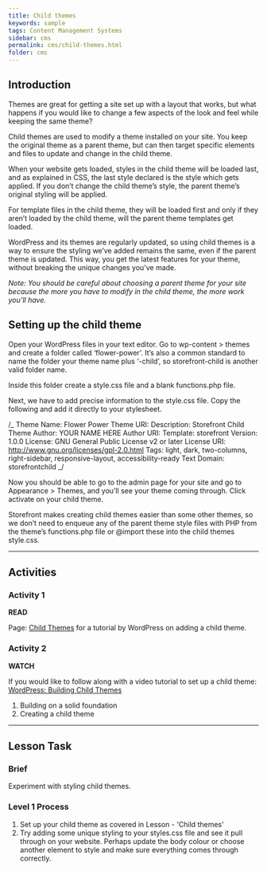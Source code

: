 ```yaml
---
title: Child themes
keywords: sample
tags: Content Management Systems
sidebar: cms
permalink: cms/child-themes.html
folder: cms
---
```


## Introduction

Themes are great for getting a site set up with a layout that works, but what happens if you would like to change a few aspects of the look and feel while keeping the same theme?

Child themes are used to modify a theme installed on your site. You keep the original theme as a parent theme, but can then target specific elements and files to update and change in the child theme.

When your website gets loaded, styles in the child theme will be loaded last, and as explained in CSS, the last style declared is the style which gets applied. If you don’t change the child theme’s style, the parent theme’s original styling will be applied.

For template files in the child theme, they will be loaded first and only if they aren’t loaded by the child theme, will the parent theme templates get loaded.

WordPress and its themes are regularly updated, so using child themes is a way to ensure the styling we’ve added remains the same, even if the parent theme is updated. This way, you get the latest features for your theme, without breaking the unique changes you’ve made.

_Note: You should be careful about choosing a parent theme for your site because the more you have to modify in the child theme, the more work you’ll have._

## Setting up the child theme

Open your WordPress files in your text editor. Go to wp-content > themes and create a folder called ‘flower-power’. It’s also a common standard to name the folder your theme name plus ‘-child’, so storefront-child is another valid folder name.

Inside this folder create a style.css file and a blank functions.php file.

Next, we have to add precise information to the style.css file. Copy the following and add it directly to your stylesheet.

/_ Theme Name: Flower Power Theme URI: Description: Storefront Child Theme Author: YOUR NAME HERE Author URI: Template: storefront Version: 1.0.0 License: GNU General Public License v2 or later License URI: http://www.gnu.org/licenses/gpl-2.0.html Tags: light, dark, two-columns, right-sidebar, responsive-layout, accessibility-ready Text Domain: storefrontchild _/

Now you should be able to go to the admin page for your site and go to Appearance > Themes, and you’ll see your theme coming through. Click activate on your child theme.

Storefront makes creating child themes easier than some other themes, so we don’t need to enqueue any of the parent theme style files with PHP from the theme’s functions.php file or @import these into the child themes style.css.

<hr>

## Activities

### Activity 1

**READ**

Page: [Child Themes](https://developer.wordpress.org/themes/advanced-topics/child-themes/) for a tutorial by WordPress on adding a child theme.

### Activity 2

**WATCH**

If you would like to follow along with a video tutorial to set up a child theme: [WordPress: Building Child Themes](https://www.linkedin.com/learning/wordpress-building-child-themes-3/level-up-to-wordpress-developer?u=43268076)

1. Building on a solid foundation
2. Creating a child theme

<hr>

## Lesson Task

### Brief

Experiment with styling child themes.

### Level 1 Process

1. Set up your child theme as covered in Lesson - 'Child themes'
2. Try adding some unique styling to your styles.css file and see it pull through on your website. Perhaps update the body colour or choose another element to style and make sure everything comes through correctly.
